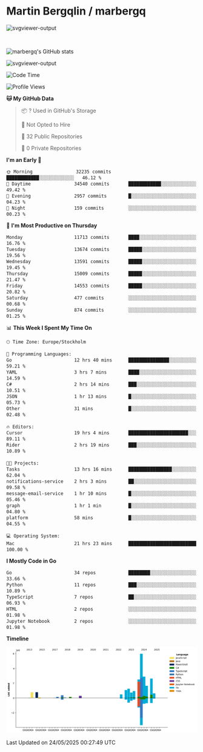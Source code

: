 # Martin Bergqlin / marbergq

![svgviewer-output](https://user-images.githubusercontent.com/2405410/206014777-22d41ecb-c24f-421d-b7d9-bba2cb5bb0de.svg)

<br>

<!--- [![Martin's Week](https://github-readme-stats.vercel.app/api/wakatime?username=marbergq&theme=dark)](https://github.com/anuraghazra/github-readme-stats) -->

![marbergq's GitHub stats](https://github-readme-stats.vercel.app/api?username=marbergq&count_private=true&show_icons=true)

![svgviewer-output](https://wakatime.com/badge/user/3f0a2069-6683-4e19-9a4a-7d21ea815067.svg)

<!--START_SECTION:waka-->
![Code Time](http://img.shields.io/badge/Code%20Time-5%2C101%20hrs%2025%20mins-blue)

![Profile Views](http://img.shields.io/badge/Profile%20Views-0-blue)

**🐱 My GitHub Data** 

> 📦 ? Used in GitHub's Storage 
 > 
> 🚫 Not Opted to Hire
 > 
> 📜 32 Public Repositories 
 > 
> 🔑 0 Private Repositories 
 > 
**I'm an Early 🐤** 

```text
🌞 Morning                32235 commits       ████████████░░░░░░░░░░░░░   46.12 % 
🌆 Daytime                34540 commits       ████████████░░░░░░░░░░░░░   49.42 % 
🌃 Evening                2957 commits        █░░░░░░░░░░░░░░░░░░░░░░░░   04.23 % 
🌙 Night                  159 commits         ░░░░░░░░░░░░░░░░░░░░░░░░░   00.23 % 
```
📅 **I'm Most Productive on Thursday** 

```text
Monday                   11713 commits       ████░░░░░░░░░░░░░░░░░░░░░   16.76 % 
Tuesday                  13674 commits       █████░░░░░░░░░░░░░░░░░░░░   19.56 % 
Wednesday                13591 commits       █████░░░░░░░░░░░░░░░░░░░░   19.45 % 
Thursday                 15009 commits       █████░░░░░░░░░░░░░░░░░░░░   21.47 % 
Friday                   14553 commits       █████░░░░░░░░░░░░░░░░░░░░   20.82 % 
Saturday                 477 commits         ░░░░░░░░░░░░░░░░░░░░░░░░░   00.68 % 
Sunday                   874 commits         ░░░░░░░░░░░░░░░░░░░░░░░░░   01.25 % 
```


📊 **This Week I Spent My Time On** 

```text
🕑︎ Time Zone: Europe/Stockholm

💬 Programming Languages: 
Go                       12 hrs 40 mins      ███████████████░░░░░░░░░░   59.21 % 
YAML                     3 hrs 7 mins        ████░░░░░░░░░░░░░░░░░░░░░   14.59 % 
C#                       2 hrs 14 mins       ███░░░░░░░░░░░░░░░░░░░░░░   10.51 % 
JSON                     1 hr 13 mins        █░░░░░░░░░░░░░░░░░░░░░░░░   05.73 % 
Other                    31 mins             █░░░░░░░░░░░░░░░░░░░░░░░░   02.48 % 

🔥 Editors: 
Cursor                   19 hrs 4 mins       ██████████████████████░░░   89.11 % 
Rider                    2 hrs 19 mins       ███░░░░░░░░░░░░░░░░░░░░░░   10.89 % 

🐱‍💻 Projects: 
Tasks                    13 hrs 16 mins      ████████████████░░░░░░░░░   62.04 % 
notifications-service    2 hrs 3 mins        ██░░░░░░░░░░░░░░░░░░░░░░░   09.58 % 
message-email-service    1 hr 10 mins        █░░░░░░░░░░░░░░░░░░░░░░░░   05.46 % 
graph                    1 hr 1 min          █░░░░░░░░░░░░░░░░░░░░░░░░   04.80 % 
platform                 58 mins             █░░░░░░░░░░░░░░░░░░░░░░░░   04.55 % 

💻 Operating System: 
Mac                      21 hrs 23 mins      █████████████████████████   100.00 % 
```

**I Mostly Code in Go** 

```text
Go                       34 repos            ████████░░░░░░░░░░░░░░░░░   33.66 % 
Python                   11 repos            ███░░░░░░░░░░░░░░░░░░░░░░   10.89 % 
TypeScript               7 repos             ██░░░░░░░░░░░░░░░░░░░░░░░   06.93 % 
HTML                     2 repos             ░░░░░░░░░░░░░░░░░░░░░░░░░   01.98 % 
Jupyter Notebook         2 repos             ░░░░░░░░░░░░░░░░░░░░░░░░░   01.98 % 
```



**Timeline**

![Lines of Code chart](https://raw.githubusercontent.com/marbergq/marbergq/main/assets/bar_graph.png)


 Last Updated on 24/05/2025 00:27:49 UTC
<!--END_SECTION:waka-->
